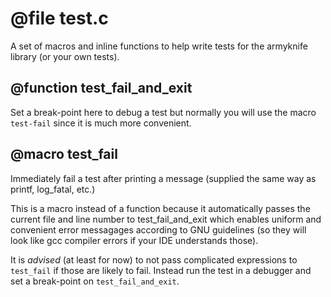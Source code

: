 # @file test.c

A set of macros and inline functions to help write tests for the
armyknife library (or your own tests).
 
## @function test_fail_and_exit

Set a break-point here to debug a test but normally you will use
the macro `test-fail` since it is much more convenient.
 
## @macro test_fail

Immediately fail a test after printing a message (supplied the same
way as printf, log_fatal, etc.)

This is a macro instead of a function because it automatically
passes the current file and line number to test_fail_and_exit which
enables uniform and convenient error messagages according to GNU
guidelines (so they will look like gcc compiler errors if your IDE
understands those).

It is *advised* (at least for now) to not pass complicated
expressions to `test_fail` if those are likely to fail. Instead run
the test in a debugger and set a break-point on
`test_fail_and_exit`.
 
